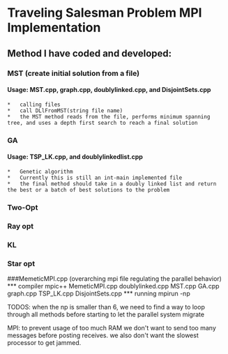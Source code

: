 # Traveling Salesman Problem MPI Implementation

## Method I have coded and developed:


### MST (create initial solution from a file)
#### Usage: MST.cpp, graph.cpp, doublylinked.cpp, and DisjointSets.cpp
	*	calling files
	*	call DLlFromMST(string file name)
	*	the MST method reads from the file, performs minimum spanning tree, and uses a depth first search to reach a final solution
	
	
### GA 
#### Usage: TSP_LK.cpp, and doublylinkedlist.cpp
	*	Genetic algorithm
	*	Currently this is still an int-main implemented file 
	*	the final method should take in a doubly linked list and return the best or a batch of best solutions to the problem
	
	
### Two-Opt


### Ray opt 


### KL

### Star opt




###MemeticMPI.cpp (overarching mpi file regulating the parallel behavior)
*** compiler
mpic++ MemeticMPI.cpp doublylinked.cpp MST.cpp GA.cpp graph.cpp TSP_LK.cpp DisjointSets.cpp
*** running
mpirun -np <number of processes> <program name and arguments>



TODOS:
when the np is smaller than 6, we need to find a way to loop through all methods before starting to let the parallel system migrate



MPI: to prevent usage of too much RAM we don't want to send too many messages before posting receives. we also don't want the slowest processor to get jammed. 